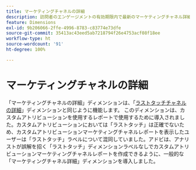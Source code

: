 ```yaml
---
title: マーケティングチャネルの詳細
description: 訪問者のエンゲージメントの有効期限内で最新のマーケティングチャネル詳細。
feature: Dimensions
exl-id: 9b206066-2ffe-4996-8783-c83774e73dfe
source-git-commit: 35413ac43eed5ab7218794f26e4753acf08f18ee
workflow-type: ht
source-wordcount: '91'
ht-degree: 100%

---
```


# マーケティングチャネルの詳細

「マーケティングチャネルの詳細」ディメンションは、「[ラストタッチチャネルの詳細](last-touch-detail.md)」ディメンションと同じように機能します。 このディメンションは、カスタムアトリビューションを使用するレポートで使用するために導入されました。カスタムアトリビューションにおいては「ラストタッチ」は正確でないため、カスタムアトリビューションマーケティングチャネルレポートを表示したユーザーは「ラストタッチ」ラベルについて混同していました。アドビは、アナリストが誤解を招く「ラストタッチ」ディメンションラベルなしでカスタムアトリビューションマーケティングチャネルレポートを作成できるように、一般的な「マーケティングチャネル詳細」ディメンションを導入しました。

